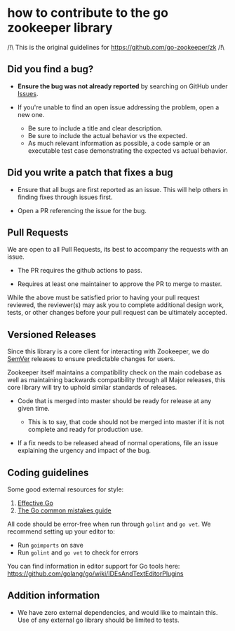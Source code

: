 # how to contribute to the go zookeeper library

/!\ This is the original guidelines for https://github.com/go-zookeeper/zk /!\

## **Did you find a bug?**

* **Ensure the bug was not already reported** by searching on GitHub under [Issues](https://github.com/go-zookeeper/zk/issues).

* If you're unable to find an open issue addressing the problem, open a new one.
  * Be sure to include a title and clear description.
  * Be sure to include the actual behavior vs the expected.
  * As much relevant information as possible, a code sample or an executable test case demonstrating the expected vs actual behavior.

## Did you write a patch that fixes a bug

* Ensure that all bugs are first reported as an issue. This will help others in finding fixes through issues first.

* Open a PR referencing the issue for the bug.

## Pull Requests

We are open to all Pull Requests, its best to accompany the requests with an issue.

* The PR requires the github actions to pass.

* Requires at least one maintainer to approve the PR to merge to master.

While the above must be satisfied prior to having your pull request reviewed, the reviewer(s) may ask you to complete additional design work, tests, or other changes before your pull request can be ultimately accepted.

## Versioned Releases

Since this library is a core client for interacting with Zookeeper, we do [SemVer](https://semver.org/) releases to ensure predictable changes for users.

Zookeeper itself maintains a compatibility check on the main codebase as well as maintaining backwards compatibility through all Major releases, this core library will try to uphold similar standards of releases.

* Code that is merged into master should be ready for release at any given time.
  * This is to say, that code should not be merged into master if it is not complete and ready for production use.

* If a fix needs to be released ahead of normal operations, file an issue explaining the urgency and impact of the bug.

## Coding guidelines

Some good external resources for style:

1. [Effective Go](https://golang.org/doc/effective_go.html)
2. [The Go common mistakes guide](https://github.com/golang/go/wiki/CodeReviewComments)

All code should be error-free when run through `golint` and `go vet`. We
recommend setting up your editor to:

* Run `goimports` on save
* Run `golint` and `go vet` to check for errors

You can find information in editor support for Go tools here:
<https://github.com/golang/go/wiki/IDEsAndTextEditorPlugins>

## Addition information

* We have zero external dependencies, and would like to maintain this. Use of any external go library should be limited to tests.

